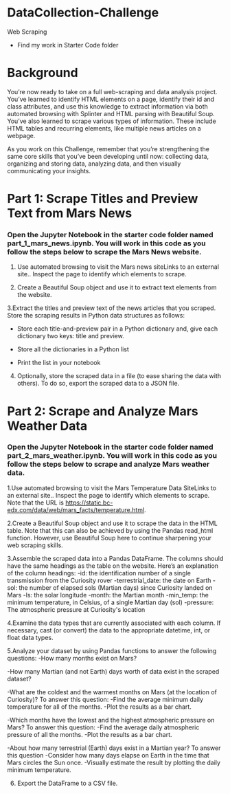 # DataCollection-Challenge
Web Scraping
- Find my work in Starter Code folder
# Background
You’re now ready to take on a full web-scraping and data analysis project. You’ve learned to identify HTML elements on a page, identify their id and class attributes, and use this knowledge to extract information via both automated browsing with Splinter and HTML parsing with Beautiful Soup. You’ve also learned to scrape various types of information. These include HTML tables and recurring elements, like multiple news articles on a webpage.

As you work on this Challenge, remember that you’re strengthening the same core skills that you’ve been developing until now: collecting data, organizing and storing data, analyzing data, and then visually communicating your insights.

# Part 1: Scrape Titles and Preview Text from Mars News
### Open the Jupyter Notebook in the starter code folder named part_1_mars_news.ipynb. You will work in this code as you follow the steps below to scrape the Mars News website.

1. Use automated browsing to visit the Mars news siteLinks to an external site.. Inspect the page to identify which elements to scrape.


2. Create a Beautiful Soup object and use it to extract text elements from the website.


3.Extract the titles and preview text of the news articles that you scraped. Store the scraping results in Python data structures as follows:
  - Store each title-and-preview pair in a Python dictionary and, give each dictionary two keys: title and preview.

  - Store all the dictionaries in a Python list

  - Print the list in your notebook


  4. Optionally, store the scraped data in a file (to ease sharing the data with others). To do so, export the scraped data to a JSON file.



# Part 2: Scrape and Analyze Mars Weather Data
### Open the Jupyter Notebook in the starter code folder named part_2_mars_weather.ipynb. You will work in this code as you follow the steps below to scrape and analyze Mars weather data.

1.Use automated browsing to visit the Mars Temperature Data SiteLinks to an external site.. Inspect the page to identify which elements to scrape. Note that the URL is https://static.bc-edx.com/data/web/mars_facts/temperature.html.


2.Create a Beautiful Soup object and use it to scrape the data in the HTML table. Note that this can also be achieved by using the Pandas read_html function. However, use Beautiful Soup here to continue sharpening your web scraping skills.


3.Assemble the scraped data into a Pandas DataFrame. The columns should have the same headings as the table on the website. Here’s an explanation of the column headings:
  -id: the identification number of a single transmission from the Curiosity rover
  -terrestrial_date: the date on Earth
  -sol: the number of elapsed sols (Martian days) since Curiosity landed on Mars
  -ls: the solar longitude
  -month: the Martian month
  -min_temp: the minimum temperature, in Celsius, of a single Martian day (sol)
  -pressure: The atmospheric pressure at Curiosity's location


4.Examine the data types that are currently associated with each column. If necessary, cast (or convert) the data to the appropriate datetime, int, or float data types.


5.Analyze your dataset by using Pandas functions to answer the following questions:
  -How many months exist on Mars?
  
  -How many Martian (and not Earth) days worth of data exist in the scraped dataset?

  -What are the coldest and the warmest months on Mars (at the location of Curiosity)? To answer this question:
    -Find the average minimum daily temperature for all of the months.
    -Plot the results as a bar chart.


  -Which months have the lowest and the highest atmospheric pressure on Mars? To answer this question:
    -Find the average daily atmospheric pressure of all the months.
    -Plot the results as a bar chart.


  -About how many terrestrial (Earth) days exist in a Martian year? To answer this question
    -Consider how many days elapse on Earth in the time that Mars circles the Sun once.
    -Visually estimate the result by plotting the daily minimum temperature.


6. Export the DataFrame to a CSV file.
  
